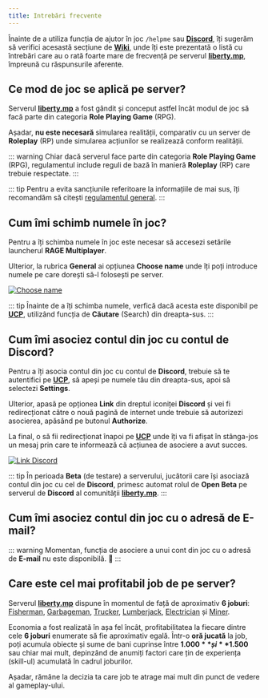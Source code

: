 ```yaml
---
title: Intrebări frecvente
---
```


Înainte de a utiliza funcția de ajutor în joc `/helpme` sau [**Discord**](https://liberty.mp/discord), îți sugerăm să verifici acesastă secțiune de [**Wiki**](https://wiki.liberty.mp), unde îți este prezentată o listă cu întrebări care au o rată foarte mare de frecvență pe serverul [**liberty.mp**](https://liberty.mp), împreună cu răspunsurile aferente.

## Ce mod de joc se aplică pe server?

Serverul [**liberty.mp**](https://ucp.liberty.mp/) a fost gândit și conceput astfel încât modul de joc să facă parte din categoria **Role Playing Game** (RPG).

Așadar, **nu este necesară** simularea realității, comparativ cu un server de **Roleplay** (RP) unde simularea acțiunilor se realizează conform realității.
 
::: warning
Chiar dacă serverul face parte din categoria **Role Playing Game** (RPG), regulamentul include reguli de bază în manieră **Roleplay** (RP) care trebuie respectate.
::: 

::: tip
Pentru a evita sancțiunile referitoare la informațiile de mai sus, îți recomandăm să citești [regulamentul general](https://ucp.liberty.mp/forums/post/4/reply/2).
::: 

## Cum îmi schimb numele în joc?

Pentru a îți schimba numele în joc este necesar să accesezi setările launcherul **RAGE Multiplayer**.

Ulterior, la rubrica **General** ai opțiunea **Choose name** unde îți poți introduce numele pe care dorești să-l folosești pe server.

[![Choose name](https://i.imgur.com/2m0U8hn.gif)](https://i.imgur.com/2m0U8hn.gif 'Choose name')

::: tip
Înainte de a îți schimba numele, verfică dacă acesta este disponibil pe [**UCP**](https://ucp.liberty.mp/), utilizând funcția de **Căutare** (Search) din dreapta-sus.
:::

## Cum îmi asociez contul din joc cu contul de Discord?

Pentru a îți asocia contul din joc cu contul de **Discord**, trebuie să te autentifici pe [**UCP**](https://ucp.liberty.mp/), să apeși pe numele tău din dreapta-sus, apoi să selectezi **Settings**. 

Ulterior, apasă pe opționea **Link** din dreptul iconiței **Discord** și vei fi redirecționat către o nouă pagină de internet unde trebuie să autorizezi asocierea, apăsând pe butonul **Authorize**. 

La final, o să fii redirecționat înapoi pe [**UCP**](https://ucp.liberty.mp/) unde îți va fi afișat în stânga-jos un mesaj prin care te informează că acțiunea de asociere a avut succes. 

[![Link Discord](https://i.imgur.com/cn2tW1u.gif)](https://i.imgur.com/cn2tW1u.gif 'Link Discord')

::: tip
În perioada **Beta** (de testare) a serverului, jucătorii care își asociază contul din joc cu cel de **Discord**, primesc automat rolul de **Open Beta** pe serverul de **Discord** al comunității [**liberty.mp**](https://liberty.mp/discord).
::: 

## Cum îmi asociez contul din joc cu o adresă de E-mail?

::: warning
Momentan, funcția de asociere a unui cont din joc cu o adresă de **E-mail** nu este disponibilă. :slightly_frowning_face: 
:::

## Care este cel mai profitabil job de pe server?

Serverul [**liberty.mp**](https://ucp.liberty.mp/) dispune în momentul de față de aproximativ **6 joburi**: [Fisherman](./jobs/fisherman/), [Garbageman](./jobs/garbageman/), [Trucker](./trucker/), [Lumberjack](./jobs/lumberjack/), [Electrician](./jobs/electrician/) și [Miner](./jobs/miner/). 

Economia a fost realizată în așa fel încât, profitabilitatea la fiecare dintre cele **6 joburi** enumerate să fie aproximativ egală. Într-o **oră jucată** la job, poți acumula obiecte și sume de bani cuprinse între **$1.000** și **$1.500** sau chiar mai mult, depinzând de anumiți factori care țin de experiența (skill-ul) acumulată în cadrul joburilor. 

Așadar, rămâne la decizia ta care job te atrage mai mult din punct de vedere al gameplay-ului. 
